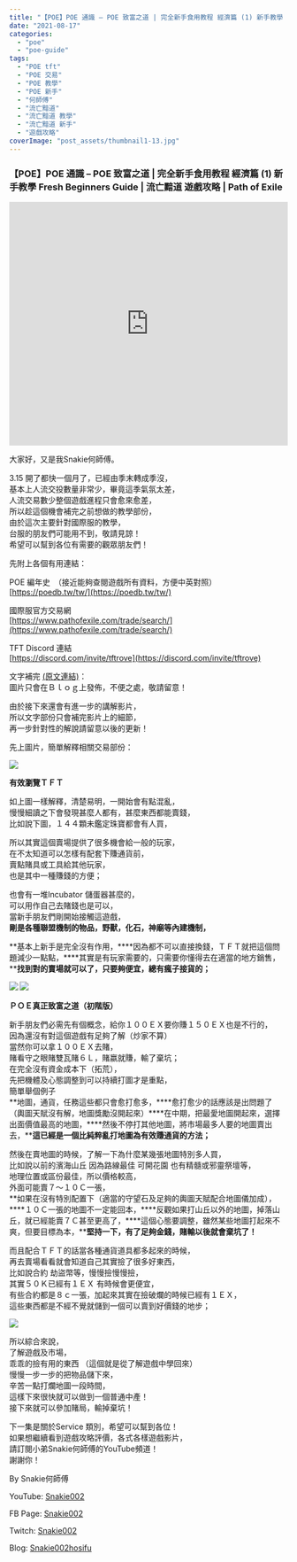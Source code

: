 ```yaml
---
title: "【POE】POE 通識 – POE 致富之道 | 完全新手食用教程 經濟篇 (1) 新手教學 | Fresh Beginners Guide | 流亡黯道 遊戲攻略 | Path of Exile"
date: "2021-08-17"
categories: 
  - "poe"
  - "poe-guide"
tags: 
  - "POE tft"
  - "POE 交易"
  - "POE 教學"
  - "POE 新手"
  - "何師傅"
  - "流亡黯道"
  - "流亡黯道 教學"
  - "流亡黯道 新手"
  - "遊戲攻略"
coverImage: "post_assets/thumbnail1-13.jpg"
---
```


### 【POE】POE 通識 – POE 致富之道 | 完全新手食用教程 經濟篇 (1) 新手教學 Fresh Beginners Guide | 流亡黯道 遊戲攻略 | Path of Exile

<iframe width="100%" height="440"src="https://www.youtube.com/embed/EJ6YiGPvoNI"
  title="YouTube video player" frameborder="0" allow="accelerometer; autoplay;
  clipboard-write; encrypted-media; gyroscope; picture-in-picture; web-share"
  referrerpolicy="strict-origin-when-cross-origin" allowfullscreen></iframe>
  
大家好，又是我Snakie何師傅。  

  
3.15 開了都快一個月了，已經由季末轉成季沒，  
基本上人流交投數量非常少，畢竟這季氣氛太差，  
人流交易數少整個遊戲進程只會愈來愈差，  
所以趁這個機會補完之前想做的教學部份，  
由於這次主要針對國際服的教學，  
台服的朋友們可能用不到，敬請見諒！  
希望可以幫到各位有需要的觀眾朋友們！  

  
先附上各個有用連結：  

  
POE 編年史　（接近能夠查閱遊戲所有資料，方便中英對照）  
[https://poedb.tw/tw/](https://poedb.tw/tw/)  

  
國際服官方交易網  
[https://www.pathofexile.com/trade/search/](https://www.pathofexile.com/trade/search/)  

  
TFT Discord 連結  
[https://discord.com/invite/tftrove](https://discord.com/invite/tftrove)  

  
文字補完 [(原文連結)](https://snakie002hosifu.blogspot.com/2021/08/067.html)：  
圖片只會在Ｂｌｏｇ上發佈，不便之處，敬請留意！  

  
由於接下來還會有進一步的講解影片，  
所以文字部份只會補完影片上的細節，  
再一步針對性的解說請留意以後的更新！  

  
先上圖片，簡單解釋相關交易部份：  

  
![](post_assets/TFT-LIST-910x1024.jpg)  

  
**有效瀏覽ＴＦＴ**  

  
如上圖一樣解釋，清楚易明，一開始會有點混亂，  
慢慢細讀之下會發現甚麼人都有，甚麼東西都能賣錢，  
比如說下圖，１４４顆未鑑定珠寶都會有人買，  

  
所以其實這個賣場提供了很多機會給一般的玩家，  
在不太知道可以怎樣有配套下賺通貨前，  
賣點賭具或工具給其他玩家，  
也是其中一種賺錢的方便；  

  
也會有一堆Incubator 儲蛋器甚麼的，  
可以用作自己去賭錢也是可以，  
當新手朋友們剛開始接觸這遊戲，  
**剛是各種聯盟機制的物品，野獸，化石，神廟等內建機制，**  

  
**基本上新手是完全沒有作用，****因為都不可以直接換錢，ＴＦＴ就把這個問題減少一點點，****其實是有玩家需要的，只需要你懂得去在適當的地方銷售，****找到對的賣場就可以了，只要夠便宜，總有瘋子接貨的；**  

  
 **![](post_assets/2-9-232x300.png) ![](post_assets/3-7-298x300.png)**   

  
**ＰＯＥ真正致富之道（初階版）**  

  
新手朋友們必需先有個概念，給你１００ＥＸ要你賺１５０ＥＸ也是不行的，  
因為還沒有對這個遊戲有足夠了解（炒家不算）  
當然你可以拿１００ＥＸ去賭，  
賭看守之眼賭雙瓦賭６Ｌ，賭嬴就賺，輸了棄坑；  
在完全沒有資金成本下（拓荒），  
先把機體及心態調整到可以持續打圖才是重點，  
簡單舉個例子  
**地圖，通貨，任務這些都只會愈打愈多，****愈打愈少的話應該是出問題了（輿圖天賦沒有解，地圖獎勵沒開起來）****在中期，把最愛地圖開起來，選擇出面價值最高的地圖，****然後不停打其他地圖，將市場最多人要的地圖賣出去，****這已經是一個比純粹亂打地圖為有效賺通貨的方法；**  

  
然後在賣地圖的時候，了解一下為什麼某幾張地圖特別多人買，  
比如說以前的濱海山丘 因為路線最佳 可開花園 也有精髓或邪靈祭壇等，  
地理位置或區份最佳，所以價格較高，  
外面可能賣７～１０Ｃ一張，  
**如果在沒有特別配置下（適當的守望石及足夠的輿圖天賦配合地圖儀加成），****１０Ｃ一張的地圖不一定能回本，****反觀如果打山丘以外的地圖，掉落山丘，就已經能賣７Ｃ甚至更高了，****這個心態要調整，雖然某些地圖打起來不爽，但要目標為本，****堅持一下，有了足夠金錢，賭輸以後就會棄坑了！**  

  
而且配合ＴＦＴ的話當各種通貨道具都多起來的時候，  
再去賣場看看就會知道自己其實撿了很多好東西，  
比如說合約 劫盜幣等，慢慢撿慢慢撿，  
其實５０Ｋ已經有１ＥＸ 有時候會更便宜，  
有些合約都是８ｃ一張，加起來其實在撿破爛的時候已經有１ＥＸ，  
這些東西都是不經不覺就儲到一個可以賣到好價錢的地步；  

  
![](post_assets/1-13.png)  

  
所以綜合來說，  
了解遊戲及市場，  
乖乖的撿有用的東西 （這個就是從了解遊戲中學回來）  
慢慢一步一步的把物品儲下來，  
辛苦一點打爛地圖一段時間，  
這樣下來很快就可以做到一個普通中產！  
接下來就可以參加賭局，輸掉棄坑！  

  
下一集是關於Service 類別，希望可以幫到各位！  
如果想繼續看到遊戲攻略評價，各式各樣遊戲影片，  
請訂閱小弟Snakie何師傅的YouTube頻道！  
謝謝你！  

  
By Snakie何師傅  

  
YouTube: [Snakie002](https://www.youtube.com/c/Snakie002/)  

  
FB Page: [Snakie002](https://www.facebook.com/Snakie002/)  

  
Twitch: [Snakie002](https://www.twitch.tv/snakie002/)  

  
Blog: [Snakie002hosifu](https://snakie002hosifu.blog/)
